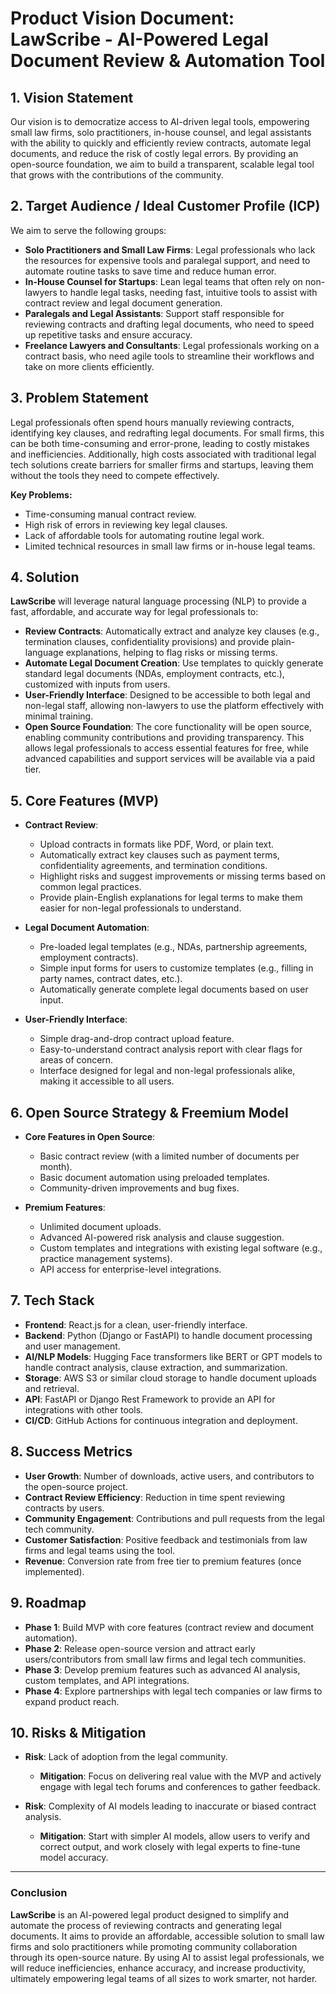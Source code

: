 # Product Vision Document: **LawScribe** - AI-Powered Legal Document Review & Automation Tool

## 1. Vision Statement
Our vision is to democratize access to AI-driven legal tools, empowering small law firms, solo practitioners, in-house counsel, and legal assistants with the ability to quickly and efficiently review contracts, automate legal documents, and reduce the risk of costly legal errors. By providing an open-source foundation, we aim to build a transparent, scalable legal tool that grows with the contributions of the community.

## 2. Target Audience / Ideal Customer Profile (ICP)
We aim to serve the following groups:
- **Solo Practitioners and Small Law Firms**: Legal professionals who lack the resources for expensive tools and paralegal support, and need to automate routine tasks to save time and reduce human error.
- **In-House Counsel for Startups**: Lean legal teams that often rely on non-lawyers to handle legal tasks, needing fast, intuitive tools to assist with contract review and legal document generation.
- **Paralegals and Legal Assistants**: Support staff responsible for reviewing contracts and drafting legal documents, who need to speed up repetitive tasks and ensure accuracy.
- **Freelance Lawyers and Consultants**: Legal professionals working on a contract basis, who need agile tools to streamline their workflows and take on more clients efficiently.

## 3. Problem Statement
Legal professionals often spend hours manually reviewing contracts, identifying key clauses, and redrafting legal documents. For small firms, this can be both time-consuming and error-prone, leading to costly mistakes and inefficiencies. Additionally, high costs associated with traditional legal tech solutions create barriers for smaller firms and startups, leaving them without the tools they need to compete effectively.

**Key Problems:**
- Time-consuming manual contract review.
- High risk of errors in reviewing key legal clauses.
- Lack of affordable tools for automating routine legal work.
- Limited technical resources in small law firms or in-house legal teams.

## 4. Solution
**LawScribe** will leverage natural language processing (NLP) to provide a fast, affordable, and accurate way for legal professionals to:
- **Review Contracts**: Automatically extract and analyze key clauses (e.g., termination clauses, confidentiality provisions) and provide plain-language explanations, helping to flag risks or missing terms.
- **Automate Legal Document Creation**: Use templates to quickly generate standard legal documents (NDAs, employment contracts, etc.), customized with inputs from users.
- **User-Friendly Interface**: Designed to be accessible to both legal and non-legal staff, allowing non-lawyers to use the platform effectively with minimal training.
- **Open Source Foundation**: The core functionality will be open source, enabling community contributions and providing transparency. This allows legal professionals to access essential features for free, while advanced capabilities and support services will be available via a paid tier.

## 5. Core Features (MVP)
- **Contract Review**:
  - Upload contracts in formats like PDF, Word, or plain text.
  - Automatically extract key clauses such as payment terms, confidentiality agreements, and termination conditions.
  - Highlight risks and suggest improvements or missing terms based on common legal practices.
  - Provide plain-English explanations for legal terms to make them easier for non-legal professionals to understand.
  
- **Legal Document Automation**:
  - Pre-loaded legal templates (e.g., NDAs, partnership agreements, employment contracts).
  - Simple input forms for users to customize templates (e.g., filling in party names, contract dates, etc.).
  - Automatically generate complete legal documents based on user input.

- **User-Friendly Interface**:
  - Simple drag-and-drop contract upload feature.
  - Easy-to-understand contract analysis report with clear flags for areas of concern.
  - Interface designed for legal and non-legal professionals alike, making it accessible to all users.

## 6. Open Source Strategy & Freemium Model
- **Core Features in Open Source**:
  - Basic contract review (with a limited number of documents per month).
  - Basic document automation using preloaded templates.
  - Community-driven improvements and bug fixes.

- **Premium Features**:
  - Unlimited document uploads.
  - Advanced AI-powered risk analysis and clause suggestion.
  - Custom templates and integrations with existing legal software (e.g., practice management systems).
  - API access for enterprise-level integrations.

## 7. Tech Stack
- **Frontend**: React.js for a clean, user-friendly interface.
- **Backend**: Python (Django or FastAPI) to handle document processing and user management.
- **AI/NLP Models**: Hugging Face transformers like BERT or GPT models to handle contract analysis, clause extraction, and summarization.
- **Storage**: AWS S3 or similar cloud storage to handle document uploads and retrieval.
- **API**: FastAPI or Django Rest Framework to provide an API for integrations with other tools.
- **CI/CD**: GitHub Actions for continuous integration and deployment.

## 8. Success Metrics
- **User Growth**: Number of downloads, active users, and contributors to the open-source project.
- **Contract Review Efficiency**: Reduction in time spent reviewing contracts by users.
- **Community Engagement**: Contributions and pull requests from the legal tech community.
- **Customer Satisfaction**: Positive feedback and testimonials from law firms and legal teams using the tool.
- **Revenue**: Conversion rate from free tier to premium features (once implemented).

## 9. Roadmap
- **Phase 1**: Build MVP with core features (contract review and document automation).
- **Phase 2**: Release open-source version and attract early users/contributors from small law firms and legal tech communities.
- **Phase 3**: Develop premium features such as advanced AI analysis, custom templates, and API integrations.
- **Phase 4**: Explore partnerships with legal tech companies or law firms to expand product reach.
  
## 10. Risks & Mitigation
- **Risk**: Lack of adoption from the legal community.
  - **Mitigation**: Focus on delivering real value with the MVP and actively engage with legal tech forums and conferences to gather feedback.
  
- **Risk**: Complexity of AI models leading to inaccurate or biased contract analysis.
  - **Mitigation**: Start with simpler AI models, allow users to verify and correct output, and work closely with legal experts to fine-tune model accuracy.

---

### Conclusion
**LawScribe** is an AI-powered legal product designed to simplify and automate the process of reviewing contracts and generating legal documents. It aims to provide an affordable, accessible solution to small law firms and solo practitioners while promoting community collaboration through its open-source nature. By using AI to assist legal professionals, we will reduce inefficiencies, enhance accuracy, and increase productivity, ultimately empowering legal teams of all sizes to work smarter, not harder.
